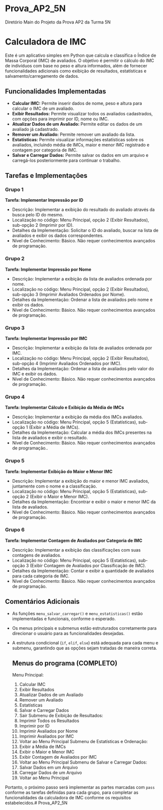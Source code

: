 # Prova_AP2_5N
Diretório Main do Projeto da Prova AP2 da Turma 5N

# Calculadora de IMC

Este é um aplicativo simples em Python que calcula e classifica o Índice de Massa Corporal (IMC) de avaliados. O objetivo é permitir o cálculo do IMC de indivíduos com base no peso e altura informados, além de fornecer funcionalidades adicionais como exibição de resultados, estatísticas e salvamento/carregamento de dados.

## Funcionalidades Implementadas

- **Calcular IMC:** Permite inserir dados de nome, peso e altura para calcular o IMC de um avaliado.
- **Exibir Resultados:** Permite visualizar todos os avaliados cadastrados, com opções para imprimir por ID, nome ou IMC.
- **Atualizar Dados de um Avaliado:** Permite editar os dados de um avaliado já cadastrado.
- **Remover um Avaliado:** Permite remover um avaliado da lista.
- **Estatísticas:** Permite visualizar informações estatísticas sobre os avaliados, incluindo média de IMCs, maior e menor IMC registrado e contagem por categoria de IMC.
- **Salvar e Carregar Dados:** Permite salvar os dados em um arquivo e carregá-los posteriormente para continuar o trabalho.

## Tarefas e Implementações

### Grupo 1

**Tarefa: Implementar Impressão por ID**
- Descrição: Implementar a exibição do resultado do avaliado através da busca pelo ID do mesmo.
- Localização no código: Menu Principal, opção 2 (Exibir Resultados), sub-opção 2 (Imprimir por ID).
- Detalhes da Implementação: Solicitar o ID do avaliado, buscar na lista de avaliados e exibir os dados correspondentes.
- Nível de Conhecimento: Básico. Não requer conhecimentos avançados de programação.

### Grupo 2

**Tarefa: Implementar Impressão por Nome**
- Descrição: Implementar a exibição da lista de avaliados ordenada por nome.
- Localização no código: Menu Principal, opção 2 (Exibir Resultados), sub-opção 3 (Imprimir Avaliados Ordenados por Nome).
- Detalhes da Implementação: Ordenar a lista de avaliados pelo nome e exibir os dados.
- Nível de Conhecimento: Básico. Não requer conhecimentos avançados de programação.

### Grupo 3

**Tarefa: Implementar Impressão por IMC**
- Descrição: Implementar a exibição da lista de avaliados ordenada por IMC.
- Localização no código: Menu Principal, opção 2 (Exibir Resultados), sub-opção 4 (Imprimir Avaliados Ordenados por IMC).
- Detalhes da Implementação: Ordenar a lista de avaliados pelo valor do IMC e exibir os dados.
- Nível de Conhecimento: Básico. Não requer conhecimentos avançados de programação.

### Grupo 4

**Tarefa: Implementar Cálculo e Exibição da Média de IMCs**
- Descrição: Implementar a exibição da média dos IMCs avaliados.
- Localização no código: Menu Principal, opção 5 (Estatísticas), sub-opção 1 (Exibir a Média de IMCs).
- Detalhes da Implementação: Calcular a média dos IMCs presentes na lista de avaliados e exibir o resultado.
- Nível de Conhecimento: Básico. Não requer conhecimentos avançados de programação..

### Grupo 5

**Tarefa: Implementar Exibição do Maior e Menor IMC**
- Descrição: Implementar a exibição do maior e menor IMC avaliados, juntamente com o nome e a classificação.
- Localização no código: Menu Principal, opção 5 (Estatísticas), sub-opção 2 (Exibir o Maior e Menor IMC).
- Detalhes da Implementação: Encontrar e exibir o maior e menor IMC da lista de avaliados.
- Nível de Conhecimento: Básico. Não requer conhecimentos avançados de programação.

### Grupo 6

**Tarefa: Implementar Contagem de Avaliados por Categoria de IMC**
- Descrição: Implementar a exibição das classificações com suas contagens de avaliados.
- Localização no código: Menu Principal, opção 5 (Estatísticas), sub-opção 3 (Exibir Contagem de Avaliados por Classificação de IMC).
- Detalhes da Implementação: Contar e exibir a quantidade de avaliados para cada categoria de IMC.
- Nível de Conhecimento: Básico. Não requer conhecimentos avançados de programação.

## Comentários Adicionais

- As funções `menu_salvar_carregar()` e `menu_estatisticas()` estão implementadas e funcionais, conforme o esperado.
- Os menus principais e submenus estão estruturados corretamente para direcionar o usuário para as funcionalidades desejadas.
- A estrutura condicional (`if`, `elif`, `else`) está adequada para cada menu e submenu, garantindo que as opções sejam tratadas de maneira correta.

  ## Menus do programa (COMPLETO)
  Menu Principal:
    1. Calcular IMC
    2. Exibir Resultados
    3. Atualizar Dados de um Avaliado
    4. Remover um Avaliado
    5. Estatísticas 
    6. Salvar e Carregar Dados
    7. Sair
Submenu de Exibição de Resultados:
    1. Imprimir Todos os Resultados
    2. Imprimir por ID
    3. Imprimir Avaliados por Nome
    4. Imprimir Avaliados por IMC
    5. Voltar ao Menu Principal
Submenu de Estatísticas e Ordenação:
    1. Exibir a Média de IMCs
    2. Exibir o Maior e Menor IMC
    3. Exibir Contagem de Avaliados por IMC
    4. Voltar ao Menu Principal
Submenu de Salvar e Carregar Dados:
    1. Salvar Dados em um Arquivo 
    2. Carregar Dados de um Arquivo
    3. Voltar ao Menu Principal

Portanto, o próximo passo será implementar as partes marcadas com `pass` conforme as tarefas definidas para cada grupo, para completar as funcionalidades da calculadora de IMC conforme os requisitos estabelecidos.# Prova_AP2_5N
